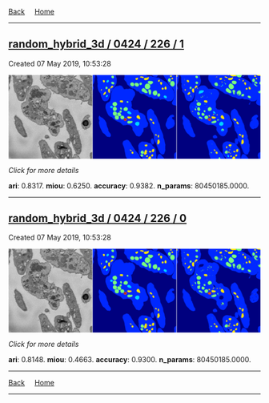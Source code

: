 
[Back](..)&nbsp;&nbsp;&nbsp;&nbsp;&nbsp;[Home](https://leapmanlab.github.io/snapshots)

---

<div class="summary"><a href="1"><h2>random_hybrid_3d / 0424 / 226 / 1</h2></a><p>Created 07 May 2019, 10:53:28
</p><a href="1"><img src="1/media/summary.png" align="center"></a><p>
<i>Click for more details</i>
</p></div>

**ari**: 0.8317. **miou**: 0.6250. **accuracy**: 0.9382. **n_params**: 80450185.0000. 

---

<div class="summary"><a href="0"><h2>random_hybrid_3d / 0424 / 226 / 0</h2></a><p>Created 07 May 2019, 10:53:28
</p><a href="0"><img src="0/media/summary.png" align="center"></a><p>
<i>Click for more details</i>
</p></div>

**ari**: 0.8148. **miou**: 0.4663. **accuracy**: 0.9300. **n_params**: 80450185.0000. 

---

[Back](..)&nbsp;&nbsp;&nbsp;&nbsp;&nbsp;[Home](https://leapmanlab.github.io/snapshots)

---